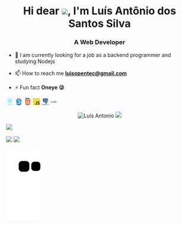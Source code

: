 
<h1 align="center">Hi dear <img src="https://raw.githubusercontent.com/kaueMarques/kaueMarques/master/hi.gif" width="30px">, I'm Luís Antônio dos Santos Silva</h1>
<h3 align="center">A Web Developer</h3>


- 🔭 I am currently looking for a job as a backend programmer and studying Nodejs



- 📫 How to reach me **luisopentec@gmail.com**

- ⚡ Fun fact **Oneye 😜**

<p align="left">
<img src="https://raw.githubusercontent.com/devicons/devicon/master/icons/react/react-original-wordmark.svg" alt="react" width="20" height="20"/>
<img src="https://raw.githubusercontent.com/devicons/devicon/master/icons/css3/css3-plain-wordmark.svg" alt="css3"  width="20" height="20"/>
<img src="https://raw.githubusercontent.com/devicons/devicon/master/icons/html5/html5-original-wordmark.svg" alt="html5"  width="20" height="20"/>
<img src="https://raw.githubusercontent.com/devicons/devicon/master/icons/javascript/javascript-original.svg" alt="javascript" width="20" height="20"/>
<img src="https://raw.githubusercontent.com/devicons/devicon/master/icons/postgresql/postgresql-original-wordmark.svg" alt="postgresql" width="20" height="20"/>
<img src="https://raw.githubusercontent.com/devicons/devicon/master/icons/nodejs/nodejs-original-wordmark.svg" alt="nodejs" width="20" height="20"/></p><p align="center">
<img height ="180em" src="https://github-readme-stats.vercel.app/api?username=luigi20&show_icons=true" alt="Luís Antonio"/> 
  <img height="180em" src="https://github-readme-stats.vercel.app/api/top-langs/?username=luigi20&layout=compact&langs_count=7&theme=dracula"/>
</p>

<div> 

  <a href="https://instagram.com/lui4ssantosdev" target="_blank"><img src="https://img.shields.io/badge/-Instagram-%23E4405F?style=for-the-badge&logo=instagram&logoColor=white" target="_blank"></a>

  <a href = "mailto:luisopentec@gmail.com"><img src="https://img.shields.io/badge/-Gmail-%23333?style=for-the-badge&logo=gmail&logoColor=white" target="_blank"></a>
  <a href="https://www.linkedin.com/in/luís-antônio-dos-santos-silva-85875ab9" target="_blank"><img src="https://img.shields.io/badge/-LinkedIn-%230077B5?style=for-the-badge&logo=linkedin&logoColor=white" target="_blank"></a> 
 
  ![Snake animation](https://github.com/rafaballerini/rafaballerini/blob/output/github-contribution-grid-snake.svg)
 
</div>


